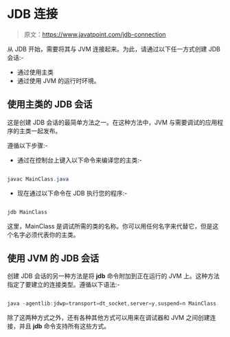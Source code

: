 # JDB 连接

> 原文：<https://www.javatpoint.com/jdb-connection>

从 JDB 开始，需要将其与 JVM 连接起来。为此，请通过以下任一方式创建 JDB 会话:-

*   通过使用主类
*   通过使用 JVM 的运行时环境。

## 使用主类的 JDB 会话

这是创建 JDB 会话的最简单方法之一。在这种方法中，JVM 与需要调试的应用程序的主类一起发布。

遵循以下步骤:-

*   通过在控制台上键入以下命令来编译您的主类:-

```java

javac MainClass.java

```

*   现在通过以下命令在 JDB 执行您的程序:-

```java

jdb MainClass

```

这里，MainClass 是调试所需的类的名称。你可以用任何名字来代替它，但是这个名字必须代表你的主类。

## 使用 JVM 的 JDB 会话

创建 JDB 会话的另一种方法是将 **jdb** 命令附加到正在运行的 JVM 上。这种方法指定了要建立的连接类型。遵循以下语法:-

```java

java -agentlib:jdwp=transport=dt_socket,server=y,suspend=n MainClass

```

除了这两种方式之外，还有各种其他方式可以用来在调试器和 JVM 之间创建连接，并且 **jdb** 命令支持所有这些方式。